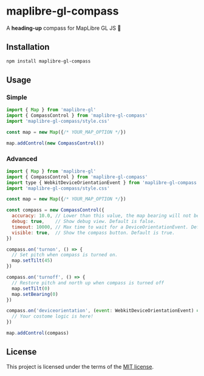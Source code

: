 # maplibre-gl-compass

A **heading-up** compass for MapLibre GL JS 🧭

## Installation

```sh
npm install maplibre-gl-compass
```

## Usage

### Simple

```js
import { Map } from 'maplibre-gl'
import { CompassControl } from 'maplibre-gl-compass'
import 'maplibre-gl-compass/style.css'

const map = new Map({/* YOUR_MAP_OPTION */})

map.addControl(new CompassControl())
```

### Advanced

```js
import { Map } from 'maplibre-gl'
import { CompassControl } from 'maplibre-gl-compass'
import type { WebkitDeviceOrientationEvent } from 'maplibre-gl-compass'
import 'maplibre-gl-compass/style.css'

const map = new Map({/* YOUR_MAP_OPTION */})

const compass = new CompassControl({
  accuracy: 10.0, // Lower than this value, the map bearing will not be updated. Default is not set.
  debug: true,    // Show debug view. Default is false.
  timeout: 10000, // Max time to wait for a DeviceOrientationEvent. Default is 3000 [ms].
  visible: true,  // Show the compass button. Default is true.
})

compass.on('turnon', () => {
  // Set pitch when compass is turned on.
  map.setTilt(45)
})

compass.on('turnoff', () => {
  // Restore pitch and north up when compass is turned off
  map.setTilt(0)
  map.setBearing(0)
})

compass.on('deviceorientation', (event: WebkitDeviceOrientationEvent) => {
  // Your costome logic is here!
})

map.addControl(compass)
```

## License

This project is licensed under the terms of the [MIT license](https://github.com/qazsato/maplibre-gl-compass/blob/main/LICENSE).